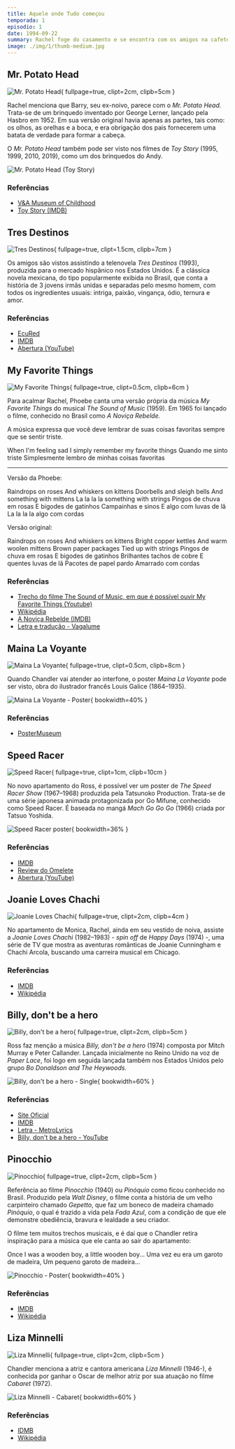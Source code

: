 ```yaml
---
title: Aquele onde Tudo começou
temporada: 1
episodio: 1
date: 1994-09-22
summary: Rachel foge do casamento e se encontra com os amigos na cafeteria. Ross está deprimido com seu divórcio, mas continua apaixonado por Rachel.
image: ./img/1/thumb-medium.jpg
---
```


## Mr. Potato Head

![Mr. Potato Head](./img/1/mr-potato-head.png){ fullpage=true, clipt=2cm, clipb=5cm }

<cena>
  <rachel
    original="- [...] and that's when it hit me: How much Barry looks like Mr. Potato Head."
    traducao="- [...] e me dei conta: O quanto Barry se parece com o Mr. Potato Head."
  ></rachel>
</cena>

Rachel menciona que Barry, seu ex-noivo, parece com o *Mr. Potato Head.* Trata-se
de um brinquedo inventado por George Lerner, lançado pela Hasbro em 1952. Em sua
versão original havia apenas as partes, tais como: os olhos, as orelhas e a boca,
e era obrigação dos pais fornecerem uma batata de verdade para formar a cabeça.

O *Mr. Potato Head* também pode ser visto nos filmes de *Toy Story* (1995, 1999,
2010, 2019), como um dos brinquedos do Andy.

![Mr. Potato Head (Toy Story)](./img/1/mr-potato-head-toy-story.jpg)

### Referências

- [V&A Museum of Childhood](https://www.vam.ac.uk/moc/collections/mr-potato-head/)
- [Toy Story (IMDB)](https://www.imdb.com/title/tt0114709/)

## Tres Destinos

![Tres Destinos](./img/1/tres-destinos.png){ fullpage=true, clipt=1.5cm, clipb=7cm }

Os amigos são vistos assistindo a telenovela *Tres Destinos* (1993), produzida para o
mercado hispânico nos Estados Unidos. É a clássica novela mexicana, do tipo
popularmente exibida no Brasil, que conta a história de 3 jovens irmãs unidas
e separadas pelo mesmo homem, com todos os ingredientes usuais: intriga, paixão,
vingança, ódio, ternura e amor.

### Referências

- [EcuRed](https://www.ecured.cu/Tres_destinos_(Telenovela))
- [IMDB](https://www.imdb.com/title/tt0211876/)
- [Abertura (YouTube)](https://www.youtube.com/watch?v=kfIk131FZxU)

## My Favorite Things

![My Favorite Things](./img/1/my-favorite-things.png){ fullpage=true, clipt=0.5cm, clipb=6cm }

Para acalmar Rachel, Phoebe canta uma versão própria da música *My Favorite Things*
do musical *The Sound of Music* (1959). Em 1965 foi lançado o filme, conhecido no Brasil
como *A Noviça Rebelde.*

A música expressa que você deve lembrar de suas coisas favoritas sempre que se
sentir triste.

<musica>
  <letra slot="original">
    When I'm feeling sad
    I simply remember my favorite things
  </letra>
  <letra slot="traducao">
    Quando me sinto triste
    Simplesmente lembro de minhas coisas favoritas
  </letra>
</musica>

---

Versão da Phoebe:

<musica>
  <letra slot="original">
    Raindrops on roses
    And whiskers on kittens
    Doorbells and sleigh bells
    And something with mittens
    La la la la something with strings
  </letra>
  <letra slot="traducao">
    Pingos de chuva em rosas
    E bigodes de gatinhos
    Campainhas e sinos
    E algo com luvas de lã
    La la la la algo com cordas
  </letra>
</musica>

Versão original:

<musica>
  <letra slot="original">
    Raindrops on roses
    And whiskers on kittens
    Bright copper kettles
    And warm woolen mittens
    Brown paper packages
    Tied up with strings
  </letra>
  <letra slot="traducao">
    Pingos de chuva em rosas
    E bigodes de gatinhos
    Brilhantes tachos de cobre
    E quentes luvas de lã
    Pacotes de papel pardo
    Amarrado com cordas
  </letra>
</musica>

<cena>
  <phoebe
    original="- I helped."
    traducao="- Eu ajudei."
  ></phoebe>
</cena>

### Referências

- [Trecho do filme The Sound of Music, em que é possível ouvir My Favorite Things (Youtube)](https://www.youtube.com/watch?v=DGABqdbtQnA)
- [Wikipédia](https://en.wikipedia.org/wiki/My_Favorite_Things_(song))
- [A Noviça Rebelde (IMDB)](https://www.imdb.com/title/tt0059742/)
- [Letra e tradução - Vagalume](https://www.vagalume.com.br/julie-andrews/my-favorite-things-traducao.html)

## Maina La Voyante

![Maina La Voyante](./img/1/maina-la-voyante.png){ fullpage=true, clipt=0.5cm, clipb=8cm }

Quando Chandler vai atender ao interfone, o poster *Maina La Voyante*
pode ser visto, obra do ilustrador francês Louis Galice (1864–1935).

![Maina La Voyante - Poster](./img/1/maina-la-voyante-poster.jpg "Maina La Voyante - Poster"){ bookwidth=40% }

### Referências

- [PosterMuseum](https://postermuseum.com/products/maina-la-voyante)

## Speed Racer

![Speed Racer](./img/1/speed-racer.png){ fullpage=true, clipt=1cm, clipb=10cm }

No novo apartamento do Ross, é possível ver um poster de *The Speed Racer Show*
(1967–1968) produzida pela Tatsunoko Production. Trata-se de uma série japonesa
animada protagonizada por Go Mifune, conhecido como Speed Racer. É baseada no mangá
*Mach Go Go Go* (1966) criada por Tatsuo Yoshida.

![Speed Racer poster](./img/1/speed-racer-poster.jpeg){ bookwidth=36% }

### Referências

- [IMDB](https://www.imdb.com/title/tt0061300/)
- [Review do Omelete](https://www.omelete.com.br/series-tv/lembra-desse-speed-racer-a-serie-original)
- [Abertura (YouTube)](https://www.youtube.com/watch?v=suCm1w_KTiY)

## Joanie Loves Chachi

![Joanie Loves Chachi](./img/1/joanie-loves-chachi.png){ fullpage=true, clipt=2cm, clipb=4cm }

<cena>
  <rachel
    original="- But Joanie loved Chachi. That's the difference."
    traducao="- Mas Joanie ama Chachi. Essa é a diferença."
  ></rachel>
</cena>

No apartamento de Monica, Rachel, ainda em seu vestido de noiva, assiste a
*Joanie Loves Chachi* (1982–1983) - *spin off* de *Happy Days* (1974) -, uma série de
TV que mostra as aventuras românticas de Joanie Cunningham e Chachi Arcola,
buscando uma carreira musical em Chicago.

### Referências

- [IMDB](https://www.imdb.com/title/tt0083433/)
- [Wikipédia](https://en.wikipedia.org/wiki/Joanie_Loves_Chachi)

## Billy, don't be a hero

![Billy, don't be a hero](./img/1/billy-dont-be-a-hero.png){ fullpage=true, clipt=2cm, clipb=5cm }

<cena>
  <ross
    original="- Do the words, 'Billy, don't be a hero', mean anything to you?"
    traducao="- As palavras, 'Billy, don't be a hero', significam alguma coisa pra vocês?"
  ></ross>
</cena>

Ross faz menção a música *Billy, don't be a hero* (1974) composta por
Mitch Murray e Peter Callander. Lançada inicialmente no Reino Unido na voz de
*Paper Lace*, foi logo em seguida lançada também nos Estados Unidos pelo grupo
*Bo Donaldson and The Heywoods.*

![Billy, don't be a hero - Single](./img/1/billy-dont-be-a-hero-single.jpg){ bookwidth=60% }

### Referências

- [Site Oficial](http://www.bodonaldson.net/)
- [IMDB](https://en.wikipedia.org/wiki/Billy_Don%27t_Be_a_Hero)
- [Letra - MetroLyrics](https://www.metrolyrics.com/billy-dont-be-a-hero-lyrics-paper-lace.html)
- [Billy, don't be a hero - YouTube](https://www.youtube.com/watch?v=1qlK9TJvuSk)

## Pinocchio

![Pinocchio](./img/1/pinocchio.png){ fullpage=true, clipt=2cm, clipb=5cm }

<cena>
    <monica
        original="- Wait, unless you happened to catch the Reruns' production of Pinocchio."
        traducao="- Espera, a não ser que tenha visto a refilmagem do Pinóquio."
    ></monica>
    <chandler
        original="- Look, Gepetto, I'm a real live boy."
        traducao="- Olha, Gepetto, sou um menino de verdade."
    ></chandler>
</cena>

Referência ao filme *Pinocchio* (1940) ou *Pinóquio* como ficou conhecido no Brasil.
Produzido pela *Walt Disney*, o filme conta a história de um velho carpinteiro chamado *Gepetto*,
que faz um boneco de madeira chamado *Pinóquio*, o qual é trazido a vida pela *Fada Azul*,
com a condição de que ele demonstre obediência, bravura e lealdade a seu criador.

O filme tem muitos trechos musicais, e é daí que o Chandler retira inspiração para a música
que ele canta ao sair do apartamento:

<musica>
  <letra slot="original">
    Once I was a wooden boy,
    a little wooden boy...
  </letra>
  <letra slot="traducao">
    Uma vez eu era um garoto de madeira,
    Um pequeno garoto de madeira...
  </letra>
</musica>

![Pinocchio - Poster](./img/1/pinocchio-poster.jpg){ bookwidth=40% }

### Referências

- [IMDB](https://www.imdb.com/title/tt0032910/)
- [Wikipédia](https://pt.wikipedia.org/wiki/Pin%C3%B3quio_(filme))

## Liza Minnelli

![Liza Minnelli](./img/1/liza-minnelli.png){ fullpage=true, clipt=2cm, clipb=5cm }

<cena>
  <chandler
    original="- Kids, new dream. I'm in Las Vegas. I'm Liza Minnelli."
    traducao="- Crianças, novo sonho. Tô em Las Vegas. Eu sou Liza Minelli."
  ></chandler>
</cena>

Chandler menciona a atriz e cantora americana *Liza Minnelli* (1946-), é conhecida
por ganhar o Oscar de melhor atriz por sua atuação no filme *Cabaret* (1972).

![Liza Minnelli - Cabaret](./img/1/liza-minnelli-cabaret.jpg){ bookwidth=60% }

### Referências

- [IDMB](https://www.imdb.com/name/nm0591485/)
- [Wikipédia](https://pt.wikipedia.org/wiki/Liza_Minnelli)

